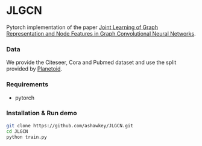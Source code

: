 # JLGCN
Pytorch implementation of the paper [Joint Learning of Graph Representation and Node Features in Graph Convolutional Neural Networks](https://arxiv.org/abs/1909.04931).

### Data
We provide the Citeseer, Cora and Pubmed dataset and use the split provided by [Planetoid](https://github.com/kimiyoung/planetoid).

### Requirements
* pytorch

### Installation & Run demo
```bash
git clone https://github.com/ashawkey/JLGCN.git
cd JLGCN
python train.py
```

